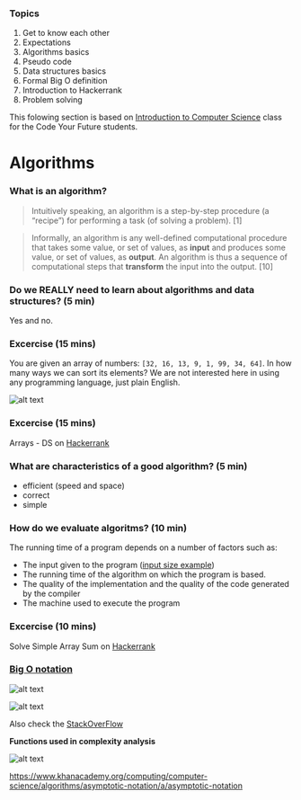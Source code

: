 ### Topics

1. Get to know each other
1. Expectations 
1. Algorithms basics
1. Pseudo code
1. Data structures basics
1. Formal Big O definition
1. Introduction to Hackerrank
1. Problem solving

This folowing section is based on [Introduction to Computer Science](https://github.com/Michael-Antczak/Intro-to-computer-science) class for the Code Your Future students. 

# Algorithms

### What is an algorithm?  
  > Intuitively speaking, an algorithm is a step-by-step procedure (a “recipe”) for
  > performing a task (of solving a problem). [1]  
  
  >Informally, an algorithm is any well-defined computational procedure that takes
some value, or set of values, as **input** and produces some value, or set of values, as
**output**. An algorithm is thus a sequence of computational steps that **transform** the
input into the output. [10]
  
### Do we REALLY need to learn about algorithms and data structures? (5 min)

  Yes and no. 

### Excercise (15 mins)
You are given an array of numbers: `[32, 16, 13, 9, 1, 99, 34, 64]`. In how many ways we can sort its elements? We are not interested here in using any programming language, just plain English.   

![alt text](https://github.com/Michael-Antczak/Intro-to-computer-science/blob/master/resources/sorting_problem.png "Sorting problem") 

### Excercise (15 mins)

Arrays - DS on [Hackerrank](https://www.hackerrank.com/challenges/arrays-ds/problem)   

### What are characteristics of a good algorithm? (5 min)
  - efficient (speed and space)
  - correct
  - simple  
  
### How do we evaluate algoritms? (10 min)

  The running time of a program depends on a number of factors such as:
  - The input given to the program ([input size example](https://github.com/Michael-Antczak/Intro-to-computer-science/tree/master/examples/size_of_input))
  - The running time of the algorithm on which the program is based.  
  - The quality of the implementation and the quality of the code generated by
the compiler 
  - The machine used to execute the program  
  
   
### Excercise (10 mins)
Solve Simple Array Sum on [Hackerrank](https://www.hackerrank.com/challenges/simple-array-sum/problem)  
  
### [Big O notation](https://en.wikipedia.org/wiki/Big_O_notation)  
 
 ![alt text](https://github.com/Michael-Antczak/Intro-to-computer-science/blob/master/resources/big_O.png "Big Oh") 
 
 ![alt text](https://github.com/Michael-Antczak/Intro-to-computer-science/blob/master/resources/asymptotic_notation.png "Asymptotic notation") 
  
  Also check the [StackOverFlow](https://stackoverflow.com/questions/487258/what-is-a-plain-english-explanation-of-big-o-notation)
  
  **Functions used in complexity analysis**  
  
  ![alt text](https://github.com/Michael-Antczak/Intro-to-computer-science/blob/master/resources/complexity_functions.png "Functions comparison") 

https://www.khanacademy.org/computing/computer-science/algorithms/asymptotic-notation/a/asymptotic-notation
